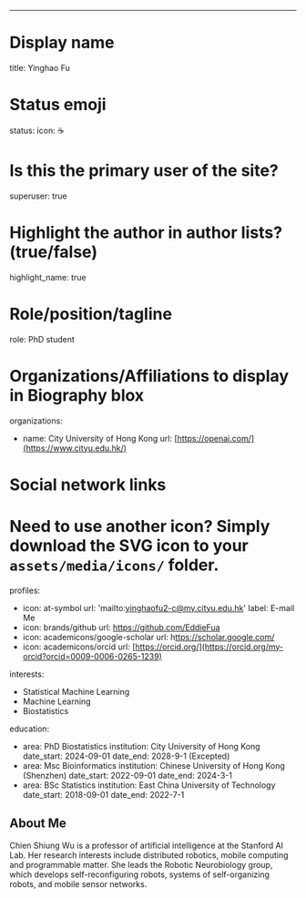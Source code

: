 ---
# Display name
title: Yinghao Fu

# Status emoji
status:
  icon: ☕️

# Is this the primary user of the site?
superuser: true

# Highlight the author in author lists? (true/false)
highlight_name: true

# Role/position/tagline
role: PhD student

# Organizations/Affiliations to display in Biography blox
organizations:
  - name: City University of Hong Kong
    url: [https://openai.com/](https://www.cityu.edu.hk/)

# Social network links
# Need to use another icon? Simply download the SVG icon to your `assets/media/icons/` folder.
profiles:
  - icon: at-symbol
    url: 'mailto:yinghaofu2-c@my.cityu.edu.hk'
    label: E-mail Me
  - icon: brands/github
    url: https://github.com/EddieFua
  - icon: academicons/google-scholar
    url: h[ttps://scholar.google.com/](https://scholar.google.com/citations?user=8vBEgIYAAAAJ&hl=zh-CN)
  - icon: academicons/orcid
    url: [https://orcid.org/](https://orcid.org/my-orcid?orcid=0009-0006-0265-1239)

interests:
  - Statistical Machine Learning
  - Machine Learning
  - Biostatistics

education:
  - area: PhD Biostatistics
    institution: City University of Hong Kong
    date_start: 2024-09-01
    date_end: 2028-9-1 (Excepted)
  - area: Msc Bioinformatics
    institution: Chinese University of Hong Kong (Shenzhen)
    date_start: 2022-09-01
    date_end: 2024-3-1
  - area: BSc Statistics
    institution: East China University of Technology
    date_start: 2018-09-01
    date_end: 2022-7-1


## About Me

Chien Shiung Wu is a professor of artificial intelligence at the Stanford AI Lab. Her research interests include distributed robotics, mobile computing and programmable matter. She leads the Robotic Neurobiology group, which develops self-reconfiguring robots, systems of self-organizing robots, and mobile sensor networks.
